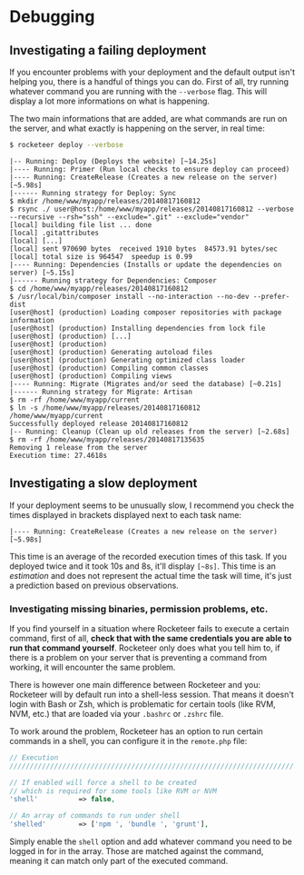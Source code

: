 # Debugging

## Investigating a failing deployment

If you encounter problems with your deployment and the default output isn't helping you, there is a handful of things you can do. First of all, try running whatever command you are running with the `--verbose` flag. This will display a lot more informations on what is happening.

The two main informations that are added, are what commands are run on the server, and what exactly is happening on the server, in real time:

```bash
$ rocketeer deploy --verbose
```

```
|-- Running: Deploy (Deploys the website) [~14.25s]
|---- Running: Primer (Run local checks to ensure deploy can proceed)
|---- Running: CreateRelease (Creates a new release on the server) [~5.98s]
|------ Running strategy for Deploy: Sync
$ mkdir /home/www/myapp/releases/20140817160812
$ rsync ./ user@host:/home/www/myapp/releases/20140817160812 --verbose --recursive --rsh="ssh" --exclude=".git" --exclude="vendor"
[local] building file list ... done
[local] .gitattributes
[local] [...]
[local] sent 970690 bytes  received 1910 bytes  84573.91 bytes/sec
[local] total size is 964547  speedup is 0.99
|---- Running: Dependencies (Installs or update the dependencies on server) [~5.15s]
|------ Running strategy for Dependencies: Composer
$ cd /home/www/myapp/releases/20140817160812
$ /usr/local/bin/composer install --no-interaction --no-dev --prefer-dist
[user@host] (production) Loading composer repositories with package information
[user@host] (production) Installing dependencies from lock file
[user@host] (production) [...]
[user@host] (production)
[user@host] (production) Generating autoload files
[user@host] (production) Generating optimized class loader
[user@host] (production) Compiling common classes
[user@host] (production) Compiling views
|---- Running: Migrate (Migrates and/or seed the database) [~0.21s]
|------ Running strategy for Migrate: Artisan
$ rm -rf /home/www/myapp/current
$ ln -s /home/www/myapp/releases/20140817160812 /home/www/myapp/current
Successfully deployed release 20140817160812
|-- Running: Cleanup (Clean up old releases from the server) [~2.68s]
$ rm -rf /home/www/myapp/releases/20140817135635
Removing 1 release from the server
Execution time: 27.4618s
```

## Investigating a slow deployment

If your deployment seems to be unusually slow, I recommend you check the times displayed in brackets displayed next to each task name:

```
|---- Running: CreateRelease (Creates a new release on the server) [~5.98s]
```

This time is an average of the recorded execution times of this task. If you deployed twice and it took 10s and 8s, it'll display `[~8s]`. This time is an _estimation_ and does not represent the actual time the task will time, it's just a prediction based on previous observations.

### Investigating missing binaries, permission problems, etc.

If you find yourself in a situation where Rocketeer fails to execute a certain command, first of all, **check that with the same credentials you are able to run that command yourself**. Rocketeer only does what you tell him to, if there is a problem on your server that is preventing a command from working, it will encounter the same problem.

There is however one main difference between Rocketeer and you: Rocketeer will by default run into a shell-less session. That means it doesn't login with Bash or Zsh, which is problematic for certain tools (like RVM, NVM, etc.) that are loaded via your `.bashrc` or `.zshrc` file.

To work around the problem, Rocketeer has an option to run certain commands in a shell, you can configure it in the `remote.php` file:

```php
// Execution
//////////////////////////////////////////////////////////////////////

// If enabled will force a shell to be created
// which is required for some tools like RVM or NVM
'shell'          => false,

// An array of commands to run under shell
'shelled'        => ['npm ', 'bundle ', 'grunt'],
```

Simply enable the `shell` option and add whatever command you need to be logged in for in the array. Those are matched against the command, meaning it can match only part of the executed command.
